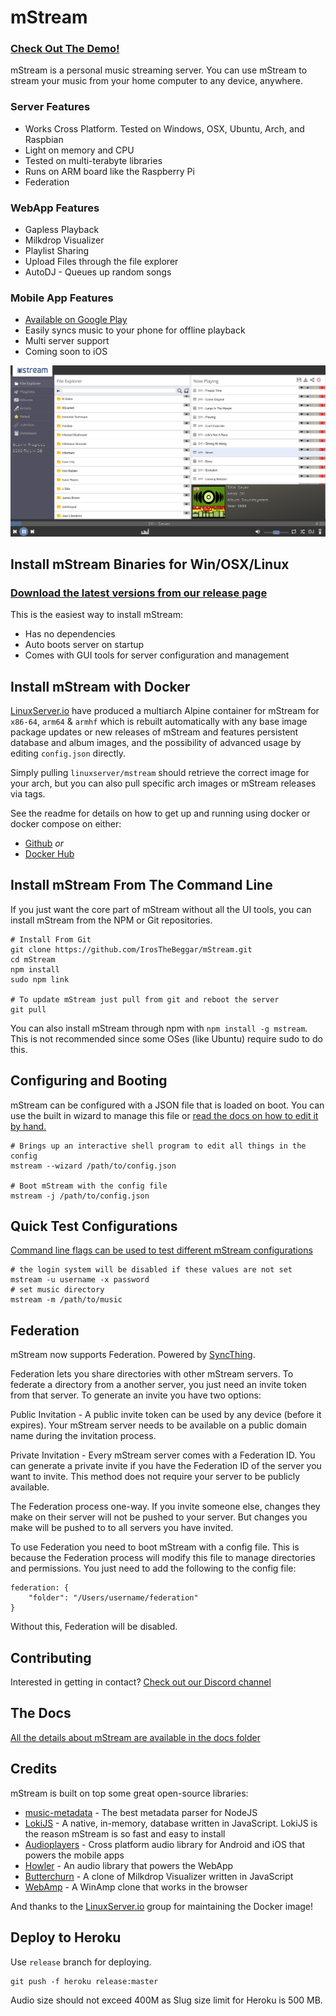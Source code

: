 # mStream

### [Check Out The Demo!](https://demo.mstream.io/)

mStream is a personal music streaming server. You can use mStream to stream your music from your home computer to any device, anywhere.

### Server Features

- Works Cross Platform. Tested on Windows, OSX, Ubuntu, Arch, and Raspbian
- Light on memory and CPU
- Tested on multi-terabyte libraries
- Runs on ARM board like the Raspberry Pi
- Federation

### WebApp Features

- Gapless Playback
- Milkdrop Visualizer
- Playlist Sharing
- Upload Files through the file explorer
- AutoDJ - Queues up random songs

### Mobile App Features

- [Available on Google Play](https://play.google.com/store/apps/details?id=mstream.music)
- Easily syncs music to your phone for offline playback
- Multi server support
- Coming soon to iOS

![mStream Web App](/public/img/designs/mstreamv4.png?raw=true)

## Install mStream Binaries for Win/OSX/Linux

### [Download the latest versions from our release page](https://github.com/IrosTheBeggar/mStream/releases)

This is the easiest way to install mStream:

- Has no dependencies
- Auto boots server on startup
- Comes with GUI tools for server configuration and management

## Install mStream with Docker

[LinuxServer.io](https://www.linuxserver.io/) have produced a multiarch Alpine container for mStream for `x86-64`, `arm64` & `armhf` which is rebuilt automatically with any base image package updates or new releases of mStream and features persistent database and album images, and the possibility of advanced usage by editing `config.json` directly.

Simply pulling `linuxserver/mstream` should retrieve the correct image for your arch, but you can also pull specific arch images or mStream releases via tags.

See the readme for details on how to get up and running using docker or docker compose on either:

- [Github](https://github.com/linuxserver/docker-mstream) _or_
- [Docker Hub](https://hub.docker.com/r/linuxserver/mstream)

## Install mStream From The Command Line

If you just want the core part of mStream without all the UI tools, you can install mStream from the NPM or Git repositories.

```shell
# Install From Git
git clone https://github.com/IrosTheBeggar/mStream.git
cd mStream
npm install
sudo npm link

# To update mStream just pull from git and reboot the server
git pull
```

You can also install mStream through npm with `npm install -g mstream`. This is not recommended since some OSes (like Ubuntu) require sudo to do this.

## Configuring and Booting

mStream can be configured with a JSON file that is loaded on boot. You can use the built in wizard to manage this file or [read the docs on how to edit it by hand.](docs/json_config.md)

```shell
# Brings up an interactive shell program to edit all things in the config
mstream --wizard /path/to/config.json

# Boot mStream with the config file
mstream -j /path/to/config.json
```

## Quick Test Configurations

[Command line flags can be used to test different mStream configurations](docs/cli_arguments.md)

```shell
# the login system will be disabled if these values are not set
mstream -u username -x password
# set music directory
mstream -m /path/to/music
```

## Federation

mStream now supports Federation. Powered by [SyncThing](https://syncthing.net/).

Federation lets you share directories with other mStream servers. To federate a directory from a another server, you just need an invite token from that server. To generate an invite you have two options:

Public Invitation - A public invite token can be used by any device (before it expires). Your mStream server needs to be available on a public domain name during the invitation process.

Private Invitation - Every mStream server comes with a Federation ID. You can generate a private invite if you have the Federation ID of the server you want to invite. This method does not require your server to be publicly available.

The Federation process one-way. If you invite someone else, changes they make on their server will not be pushed to your server. But changes you make will be pushed to to all servers you have invited.

To use Federation you need to boot mStream with a config file. This is because the Federation process will modify this file to manage directories and permissions. You just need to add the following to the config file:

```
federation: {
    "folder": "/Users/username/federation"
}
```

Without this, Federation will be disabled.

## Contributing

Interested in getting in contact? [Check out our Discord channel](https://discordapp.com/channels/614134709248589845/614134709248589847)

## The Docs

[All the details about mStream are available in the docs folder](docs/)

## Credits

mStream is built on top some great open-source libraries:

- [music-metadata](https://github.com/Borewit/music-metadata) - The best metadata parser for NodeJS
- [LokiJS](https://github.com/techfort/LokiJS) - A native, in-memory, database written in JavaScript. LokiJS is the reason mStream is so fast and easy to install
- [Audioplayers](https://github.com/luanpotter/audioplayers) - Cross platform audio library for Android and iOS that powers the mobile apps
- [Howler](https://github.com/goldfire/howler.js) - An audio library that powers the WebApp
- [Butterchurn](https://github.com/jberg/butterchurn) - A clone of Milkdrop Visualizer written in JavaScript
- [WebAmp](https://github.com/captbaritone/webamp) - A WinAmp clone that works in the browser

And thanks to the [LinuxServer.io](https://www.linuxserver.io/) group for maintaining the Docker image!

## Deploy to Heroku

Use `release` branch for deploying.

```
git push -f heroku release:master
```

Audio size should not exceed 400M as Slug size limit for Heroku is 500 MB.
